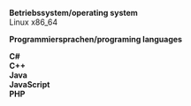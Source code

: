__Betriebssystem/operating system__  
Linux x86_64

__Programmiersprachen/programing languages__  

__C#__  
__C++__  
__Java__  
__JavaScript__  
__PHP__  
